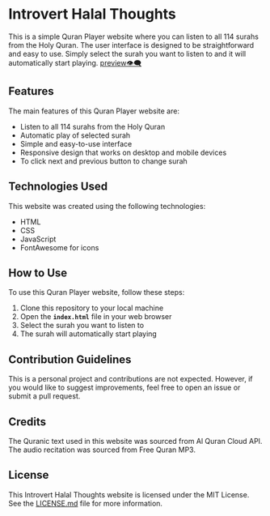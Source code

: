 # Introvert Halal Thoughts
This is a simple Quran Player website where you can listen to all 114 surahs from the Holy Quran. The user interface is designed to be straightforward and easy to use. Simply select the surah you want to listen to and it will automatically start playing. [preview👁️‍🗨️](https://introverthalalthoughts.netlify.app/)

## Features
The main features of this Quran Player website are:
- Listen to all 114 surahs from the Holy Quran
- Automatic play of selected surah
- Simple and easy-to-use interface
- Responsive design that works on desktop and mobile devices
- To click next and previous button to change surah

## Technologies Used
This website was created using the following technologies:
- HTML
- CSS
- JavaScript
- FontAwesome for icons

## How to Use
To use this Quran Player website, follow these steps:
1. Clone this repository to your local machine
2. Open the <b>`index.html`</b> file in your web browser
3. Select the surah you want to listen to
4. The surah will automatically start playing

## Contribution Guidelines
This is a personal project and contributions are not expected. However, if you would like to suggest improvements, feel free to open an issue or submit a pull request.

## Credits
The Quranic text used in this website was sourced from Al Quran Cloud API. The audio recitation was sourced from Free Quran MP3.

## License
This Introvert Halal Thoughts website is licensed under the MIT License. See the [LICENSE.md](LICENSE.md) file for more information.
